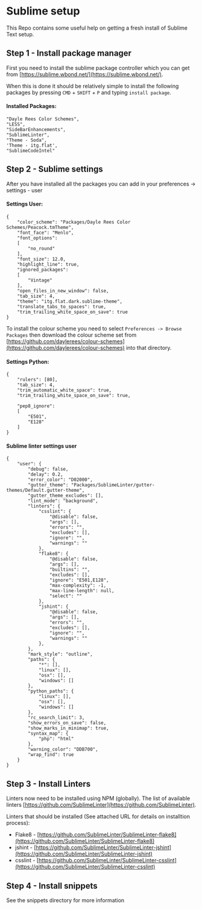 # Sublime setup

This Repo contains some useful help on getting a fresh install of Sublime Text setup.

## Step 1 - Install package manager

First you need to install the sublime package controller which you can get from [https://sublime.wbond.net/](https://sublime.wbond.net/).

When this is done it should be relatively simple to install the following packages by pressing `CMD` + `SHIFT` + `P` and typing `install package`.

#### Installed Packages:

    "Dayle Rees Color Schemes",
    "LESS",
    "SideBarEnhancements",
    "SublimeLinter",
    "Theme - Soda",
    'Theme - itg.flat',
    "SublimeCodeIntel"


## Step 2 - Sublime settings

After you have installed all the packages you can add in your preferences -> settings - user

#### Settings User:

	{
		"color_scheme": "Packages/Dayle Rees Color Schemes/Peacock.tmTheme",
		"font_face": "Menlo",
		"font_options":
		[
			"no_round"
		],
		"font_size": 12.0,
		"highlight_line": true,
		"ignored_packages":
		[
			"Vintage"
		],
		"open_files_in_new_window": false,
		"tab_size": 4,
		"theme": "itg.flat.dark.sublime-theme",
		"translate_tabs_to_spaces": true,
		"trim_trailing_white_space_on_save": true
	}

To install the colour scheme you need to select `Preferences -> Browse Packages` then download the colour scheme set from [https://github.com/daylerees/colour-schemes](https://github.com/daylerees/colour-schemes) into that directory.

#### Settings Python:

	{
	    "rulers": [80],
	    "tab_size": 4,
	    "trim_automatic_white_space": true,
	    "trim_trailing_white_space_on_save": true,

	    "pep8_ignore":
	    [
	        "E501",
	        "E128"
	    ]
	}

#### Sublime linter settings user

	{
        "user": {
            "debug": false,
            "delay": 0.2,
            "error_color": "D02000",
            "gutter_theme": "Packages/SublimeLinter/gutter-themes/Default.gutter-theme",
            "gutter_theme_excludes": [],
            "lint_mode": "background",
            "linters": {
                "csslint": {
                    "@disable": false,
                    "args": [],
                    "errors": "",
                    "excludes": [],
                    "ignore": "",
                    "warnings": ""
                },
                "flake8": {
                    "@disable": false,
                    "args": [],
                    "builtins": "",
                    "excludes": [],
                    "ignore": "E501,E128",
                    "max-complexity": -1,
                    "max-line-length": null,
                    "select": ""
                },
                "jshint": {
                    "@disable": false,
                    "args": [],
                    "errors": "",
                    "excludes": [],
                    "ignore": "",
                    "warnings": ""
                },
            },
            "mark_style": "outline",
            "paths": {
                "*": [],
                "linux": [],
                "osx": [],
                "windows": []
            },
            "python_paths": {
                "linux": [],
                "osx": [],
                "windows": []
            },
            "rc_search_limit": 3,
            "show_errors_on_save": false,
            "show_marks_in_minimap": true,
            "syntax_map": {
                "php": "html"
            },
            "warning_color": "DDB700",
            "wrap_find": true
        }
    }

## Step 3 - Install Linters

Linters now need to be installed using NPM (globally). The list of available linters [https://github.com/SublimeLinter](https://github.com/SublimeLinter).

Linters that should be installed (See attached URL for details on installtion process):

- Flake8 - [https://github.com/SublimeLinter/SublimeLinter-flake8](https://github.com/SublimeLinter/SublimeLinter-flake8)
- jshint - [https://github.com/SublimeLinter/SublimeLinter-jshint](https://github.com/SublimeLinter/SublimeLinter-jshint)
- csslint - [https://github.com/SublimeLinter/SublimeLinter-csslint](https://github.com/SublimeLinter/SublimeLinter-csslint)


## Step 4 - Install snippets

See the snippets directory for more information
